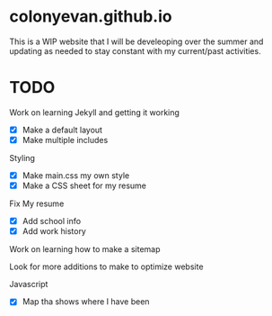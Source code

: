 # colonyevan.github.io

This is a WIP website that I will be develeoping over the summer and updating as needed to stay constant with my current/past activities.

# TODO

Work on learning Jekyll and getting it working
- [x] Make a default layout
- [x] Make multiple includes

Styling
- [x] Make main.css my own style
- [x] Make a CSS sheet for my resume

Fix My resume
- [x] Add school info
- [x] Add work history

Work on learning how to make a sitemap

Look for more additions to make to optimize website

Javascript

- [x] Map tha shows where I have been